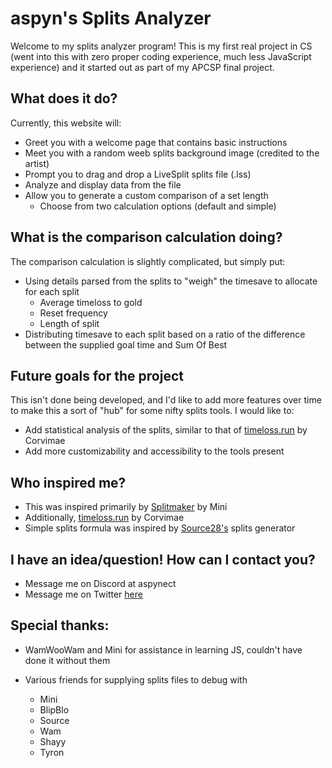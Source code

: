 # aspyn's Splits Analyzer
Welcome to my splits analyzer program! This is my first real project in CS (went into this with zero proper coding experience, much less JavaScript experience) and it started out as part of my APCSP final project.

## What does it do?
Currently, this website will:
- Greet you with a welcome page that contains basic instructions
- Meet you with a random weeb splits background image (credited to the artist)
- Prompt you to drag and drop a LiveSplit splits file (.lss)
- Analyze and display data from the file
- Allow you to generate a custom comparison of a set length
  - Choose from two calculation options (default and simple)

## What is the comparison calculation doing?
The comparison calculation is slightly complicated, but simply put:
- Using details parsed from the splits to "weigh" the timesave to allocate for each split
  - Average timeloss to gold
  - Reset frequency
  - Length of split
- Distributing timesave to each split based on a ratio of the difference between the supplied goal time and Sum Of Best
## Future goals for the project
This isn't done being developed, and I'd like to add more features over time to make this a sort of "hub" for some nifty splits tools.
I would like to:
- Add statistical analysis of the splits, similar to that of [timeloss.run](https://timeloss.run) by Corvimae
- Add more customizability and accessibility to the tools present

## Who inspired me?
- This was inspired primarily by [Splitmaker](https://mini.amyy.me/splitmaker/) by Mini
- Additionally, [timeloss.run](https://timeloss.run) by Corvimae
- Simple splits formula was inspired by [Source28's](https://twitter.com/Source28_) splits generator

## I have an idea/question! How can I contact you?
- Message me on Discord at aspynect
- Message me on Twitter [here](https://twitter.com/aspyndumpy)

## Special thanks:
- WamWooWam and Mini for assistance in learning JS, couldn't have done it without them

- Various friends for supplying splits files to debug with
  - Mini
  - BlipBlo
  - Source
  - Wam
  - Shayy
  - Tyron